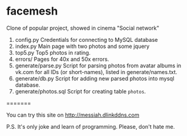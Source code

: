 facemesh
=======

Clone of popular project, showed in cinema "Social network"

1. config.py
    Credentials for connecting to MySQL database
2. index.py
    Main page with two photos and some jquery
3. top5.py
    Top5 photos in rating.
4. errors/
    Pages for 40x and 50x errors.
5. generate/parse.py
    Script for parsing photos from avatar albums in vk.com for all IDs (or short-names), listed in generate/names.txt.
6. generate/db.py
    Script for adding new parsed photos into mysql database.
7. generate/photos.sql
    Script for creating table `photos`.

=======

You can try this site on http://messiah.dlinkddns.com

P.S. It's only joke and learn of programming. Please, don't hate me.
